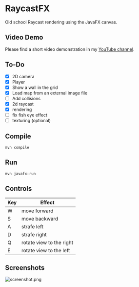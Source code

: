 # RaycastFX
Old school Raycast rendering using the JavaFX canvas.

## Video Demo
Please find a short video demonstration in my
[YouTube channel](https://www.youtube.com/watch?v=rKYuGVl0Swk).

## To-Do
- [x] 2D camera
- [x] Player 
- [x] Show a wall in the grid
- [x] Load map from an external image file
- [ ] Add collisions
- [x] 2d raycast
- [x] rendering
- [ ] fix fish eye effect
- [ ] texturing (optional)

## Compile
```
mvn compile
```

## Run
```
mvn javafx:run
```

## Controls
| Key | Effect                   |
|-----|--------------------------|
| W   | move forward             |
| S   | move backward            |
| A   | strafe left              |
| D   | strafe right             |
| Q   | rotate view to the right |
| E   | rotate view to the left  |


## Screenshots
![screenshot.png](screenshots/screenshot.png)

